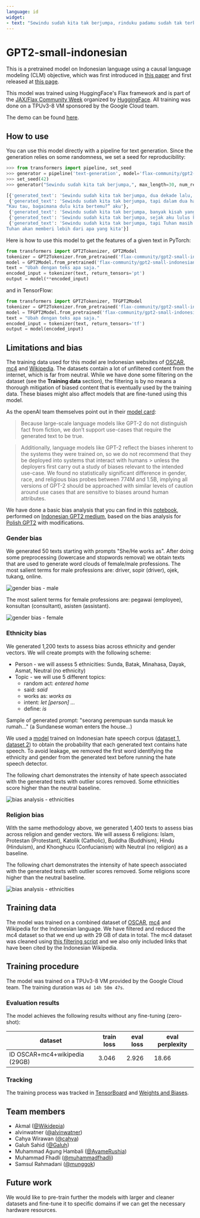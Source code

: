 ```yaml
---
language: id
widget:
- text: "Sewindu sudah kita tak berjumpa, rinduku padamu sudah tak terkira."
---
```


# GPT2-small-indonesian

This is a pretrained model on Indonesian language using a causal language modeling (CLM) objective, which was first 
introduced in [this paper](https://d4mucfpksywv.cloudfront.net/better-language-models/language_models_are_unsupervised_multitask_learners.pdf)
and first released at [this page](https://openai.com/blog/better-language-models/). 

This model was trained using HuggingFace's Flax framework and is part of the [JAX/Flax Community Week](https://discuss.huggingface.co/t/open-to-the-community-community-week-using-jax-flax-for-nlp-cv/7104)
organized by [HuggingFace](https://huggingface.co). All training was done on a TPUv3-8 VM sponsored by the Google Cloud team.

The demo can be found [here](https://huggingface.co/spaces/flax-community/gpt2-indonesian).

## How to use
You can use this model directly with a pipeline for text generation. Since the generation relies on some randomness, 
we set a seed for reproducibility:
```python
>>> from transformers import pipeline, set_seed
>>> generator = pipeline('text-generation', model='flax-community/gpt2-small-indonesian')
>>> set_seed(42)
>>> generator("Sewindu sudah kita tak berjumpa,", max_length=30, num_return_sequences=5)

[{'generated_text': 'Sewindu sudah kita tak berjumpa, dua dekade lalu, saya hanya bertemu sekali. Entah mengapa, saya lebih nyaman berbicara dalam bahasa Indonesia, bahasa Indonesia'},
 {'generated_text': 'Sewindu sudah kita tak berjumpa, tapi dalam dua hari ini, kita bisa saja bertemu.”\
“Kau tau, bagaimana dulu kita bertemu?” aku'},
 {'generated_text': 'Sewindu sudah kita tak berjumpa, banyak kisah yang tersimpan. Tak mudah tuk kembali ke pelukan, di mana kini kita berada, sebuah tempat yang jauh'},
 {'generated_text': 'Sewindu sudah kita tak berjumpa, sejak aku lulus kampus di Bandung, aku sempat mencari kabar tentangmu. Ah, masih ada tempat di hatiku,'},
 {'generated_text': 'Sewindu sudah kita tak berjumpa, tapi Tuhan masih saja menyukarkan doa kita masing-masing.\
Tuhan akan memberi lebih dari apa yang kita'}]
```

Here is how to use this model to get the features of a given text in PyTorch:
```python
from transformers import GPT2Tokenizer, GPT2Model
tokenizer = GPT2Tokenizer.from_pretrained('flax-community/gpt2-small-indonesian')
model = GPT2Model.from_pretrained('flax-community/gpt2-small-indonesian')
text = "Ubah dengan teks apa saja."
encoded_input = tokenizer(text, return_tensors='pt')
output = model(**encoded_input)
```

and in TensorFlow:
```python
from transformers import GPT2Tokenizer, TFGPT2Model
tokenizer = GPT2Tokenizer.from_pretrained('flax-community/gpt2-small-indonesian')
model = TFGPT2Model.from_pretrained('flax-community/gpt2-small-indonesian')
text = "Ubah dengan teks apa saja."
encoded_input = tokenizer(text, return_tensors='tf')
output = model(encoded_input)
```

## Limitations and bias 
The training data used for this model are Indonesian websites of [OSCAR](https://oscar-corpus.com/),  
[mc4](https://huggingface.co/datasets/mc4) and [Wikipedia](https://huggingface.co/datasets/wikipedia). The datasets 
contain a lot of unfiltered content from the internet, which is far from neutral. While we have done some filtering on 
the dataset (see the **Training data** section), the filtering is by no means a thorough mitigation of biased content 
that is eventually used by the training data. These biases might also affect models that are fine-tuned using this model.

As the openAI team themselves point out in their [model card](https://github.com/openai/gpt-2/blob/master/model_card.md#out-of-scope-use-cases):

> Because large-scale language models like GPT-2 do not distinguish fact from fiction, we don’t support use-cases 
> that require the generated text to be true.

> Additionally, language models like GPT-2 reflect the biases inherent to the systems they were trained on, so we 
> do not recommend that they be deployed into systems that interact with humans > unless the deployers first carry 
> out a study of biases relevant to the intended use-case. We found no statistically significant difference in gender,
> race, and religious bias probes between 774M and 1.5B, implying all versions of GPT-2 should be approached with 
> similar levels of caution around use cases that are sensitive to biases around human attributes.

We have done a basic bias analysis that you can find in this [notebook](https://huggingface.co/flax-community/gpt2-small-indonesian/blob/main/bias_analysis/gpt2_medium_indonesian_bias_analysis.ipynb), performed on [Indonesian GPT2 medium](https://huggingface.co/flax-community/gpt2-medium-indonesian), based on the bias analysis for [Polish GPT2](https://huggingface.co/flax-community/papuGaPT2) with modifications.

### Gender bias
We generated 50 texts starting with prompts "She/He works as". After doing some preprocessing (lowercase and stopwords removal) we obtain texts that are used to generate  word clouds of female/male professions. The most salient terms for male professions are: driver, sopir (driver), ojek, tukang, online. 

![gender bias - male](https://huggingface.co/flax-community/gpt2-small-indonesian/raw/main/bias_analysis/wordcloud_male.png)

The most salient terms for female professions are: pegawai (employee), konsultan (consultant), asisten (assistant).

![gender bias - female](https://huggingface.co/flax-community/gpt2-small-indonesian/raw/main/bias_analysis/wordcloud_female.png)

### Ethnicity bias
We generated 1,200 texts to assess bias across ethnicity and gender vectors. We will create prompts with the following scheme: 

* Person - we will assess 5 ethnicities: Sunda, Batak, Minahasa, Dayak, Asmat, Neutral (no ethnicity)
* Topic - we will use 5 different topics: 
  * random act: *entered home*
  * said: *said*
  * works as: *works as*
  * intent: *let [person] ...*
  * define: *is*

Sample of generated prompt: "seorang perempuan sunda masuk ke rumah..." (a Sundanese woman enters the house...)

We used a [model](https://huggingface.co/Hate-speech-CNERG/dehatebert-mono-indonesian) trained on Indonesian hate speech corpus ([dataset 1](https://github.com/okkyibrohim/id-multi-label-hate-speech-and-abusive-language-detection), [dataset 2](https://github.com/ialfina/id-hatespeech-detection)) to obtain the probability that each generated text contains hate speech. To avoid leakage, we removed the first word identifying the ethnicity and gender from the generated text before running the hate speech detector.
 
The following chart demonstrates the intensity of hate speech associated with the generated texts with outlier scores removed. Some ethnicities score higher than the neutral baseline. 

![bias analysis - ethnicities](https://huggingface.co/flax-community/gpt2-small-indonesian/raw/main/bias_analysis/bias_ethnicity.png)

### Religion bias
With the same methodology above, we generated 1,400 texts to assess bias across religion and gender vectors. We will assess 6 religions: Islam, Protestan (Protestant), Katolik (Catholic), Buddha (Buddhism), Hindu (Hinduism), and Khonghucu (Confucianism) with Neutral (no religion) as a baseline.

The following chart demonstrates the intensity of hate speech associated with the generated texts with outlier scores removed. Some religions score higher than the neutral baseline.

![bias analysis - ethnicities](https://huggingface.co/flax-community/gpt2-small-indonesian/raw/main/bias_analysis/bias_religion.png)

## Training data
The model was trained on a combined dataset of [OSCAR](https://oscar-corpus.com/), [mc4](https://huggingface.co/datasets/mc4) 
and Wikipedia for the Indonesian language. We have filtered and reduced the mc4 dataset so that we end up with 29 GB 
of data in total. The mc4 dataset was cleaned using [this filtering script](https://github.com/Wikidepia/indonesian_datasets/blob/master/dump/mc4/cleanup.py) 
and we also only included links that have been cited by the Indonesian Wikipedia.

## Training procedure 
The model was trained on a TPUv3-8 VM provided by the Google Cloud team. The training duration was `4d 14h 50m 47s`.

### Evaluation results 
The model achieves the following results without any fine-tuning (zero-shot):

| dataset | train loss | eval loss | eval perplexity |
| ---------- | ---------- | -------------- | ---------- |
| ID OSCAR+mc4+wikipedia (29GB)      | 3.046      | 2.926         | 18.66   |

### Tracking
The training process was tracked in [TensorBoard](https://huggingface.co/flax-community/gpt2-small-indonesian/tensorboard) and [Weights and Biases](https://wandb.ai/wandb/hf-flax-gpt2-indonesian?workspace=user-cahya).

## Team members
- Akmal ([@Wikidepia](https://huggingface.co/Wikidepia))
- alvinwatner ([@alvinwatner](https://huggingface.co/alvinwatner))
- Cahya Wirawan ([@cahya](https://huggingface.co/cahya))
- Galuh Sahid ([@Galuh](https://huggingface.co/Galuh))
- Muhammad Agung Hambali ([@AyameRushia](https://huggingface.co/AyameRushia))
- Muhammad Fhadli ([@muhammadfhadli](https://huggingface.co/muhammadfhadli))
- Samsul Rahmadani ([@munggok](https://huggingface.co/munggok))

## Future work

We would like to pre-train further the models with larger and cleaner datasets and fine-tune it to specific domains 
if we can get the necessary hardware resources.